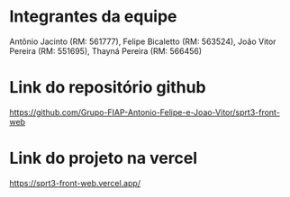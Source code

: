 # Integrantes da equipe
Antônio Jacinto (RM: 561777), Felipe Bicaletto (RM: 563524), João Vitor Pereira (RM: 551695), Thayná Pereira (RM: 566456)
 
# Link do repositório github
https://github.com/Grupo-FIAP-Antonio-Felipe-e-Joao-Vitor/sprt3-front-web
 
# Link do projeto na vercel
https://sprt3-front-web.vercel.app/
